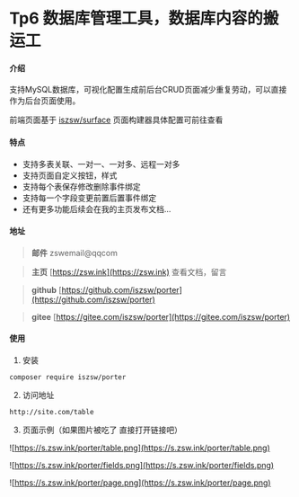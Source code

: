 # Tp6 数据库管理工具，数据库内容的搬运工

#### 介绍

支持MySQL数据库，可视化配置生成前后台CRUD页面减少重复劳动，可以直接作为后台页面使用。

前端页面基于 [iszsw/surface](https://zsw.ink) 页面构建器具体配置可前往查看

#### 特点

- 支持多表关联、一对一、一对多、远程一对多
- 支持页面自定义按钮，样式
- 支持每个表保存修改删除事件绑定
- 支持每一个字段变更前置后置事件绑定
- 还有更多功能后续会在我的主页发布文档...

#### 地址

> **邮件** zswemail@qqcom

> **主页**  [https://zsw.ink](https://zsw.ink) 查看文档，留言

> **github**  [https://github.com/iszsw/porter](https://github.com/iszsw/porter)

> **gitee**  [https://gitee.com/iszsw/porter](https://gitee.com/iszsw/porter)

#### 使用

1. 安装 

```shell
composer require iszsw/porter
```

2. 访问地址

```shell
http://site.com/table
```


3. 页面示例（如果图片被吃了 直接打开链接吧）

![https://s.zsw.ink/porter/table.png](https://s.zsw.ink/porter/table.png)

![https://s.zsw.ink/porter/fields.png](https://s.zsw.ink/porter/fields.png)

![https://s.zsw.ink/porter/page.png](https://s.zsw.ink/porter/page.png)


